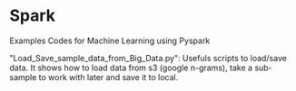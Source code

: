 # Spark
Examples Codes for Machine Learning using Pyspark 

"Load_Save_sample_data_from_Big_Data.py":
Usefuls scripts to load/save data. It shows how to load data from s3 (google n-grams), take a sub-sample to work with later and save it to local.
